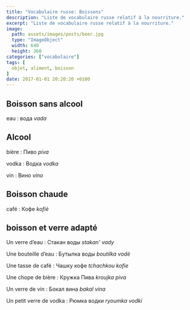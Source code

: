 ```yaml
---
title: "Vocabulaire russe: Boissons"
description: "Liste de vocabulaire russe relatif à la nourriture."
excerpt: "Liste de vocabulaire russe relatif à la nourriture."
image:
  path: assets/images/posts/beer.jpg
  type: "ImageObject"
  width: 640
  height: 360
categories: ["vocabulaire"]
tags: [
  objet, aliment, boisson
]
date: 2017-01-01 20:20:20 +0100
---
```


## Boisson sans alcool

eau
: вода
*vada*


## Alcool

bière
: Пиво
*piva*

vodka
: Водка
*vodka*

vin
: Вино
*vino*


## Boisson chaude

café
: Кофе
*kofiè*


## boisson et verre adapté

Un verre d’eau
: Стакан воды
*stakan' vady*

Une bouteille d’eau
: Бутылка воды
*boutilka vodè*

Une tasse de café
: Чашку кофе
*tchachkou kofie*

Une chope de bière
: Кружка Пива
*kroujka pivа*

Un verre de vin
: Бокал вина
*bakal vinа*

Un petit verre de vodka
: Рюмка водки
*ryoumka vodki*
